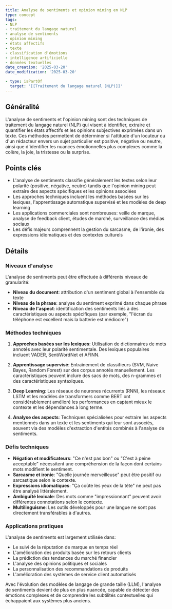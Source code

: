 ```yaml
---
title: Analyse de sentiments et opinion mining en NLP
type: concept
tags:
- NLP
- traitement du langage naturel
- analyse de sentiments
- opinion mining
- états affectifs
- texte
- classification d'émotions
- intelligence artificielle
- données textuelles
date_creation: '2025-03-20'
date_modification: '2025-03-20'

- type: isPartOf
  target: '[[Traitement du langage naturel (NLP)]]'
---
```


## Généralité

L'analyse de sentiments et l'opinion mining sont des techniques de traitement du langage naturel (NLP) qui visent à identifier, extraire et quantifier les états affectifs et les opinions subjectives exprimées dans un texte. Ces méthodes permettent de déterminer si l'attitude d'un locuteur ou d'un rédacteur envers un sujet particulier est positive, négative ou neutre, ainsi que d'identifier les nuances émotionnelles plus complexes comme la colère, la joie, la tristesse ou la surprise.

## Points clés

- L'analyse de sentiments classifie généralement les textes selon leur polarité (positive, négative, neutre) tandis que l'opinion mining peut extraire des aspects spécifiques et les opinions associées
- Les approches techniques incluent les méthodes basées sur les lexiques, l'apprentissage automatique supervisé et les modèles de deep learning
- Les applications commerciales sont nombreuses: veille de marque, analyse de feedback client, études de marché, surveillance des médias sociaux
- Les défis majeurs comprennent la gestion du sarcasme, de l'ironie, des expressions idiomatiques et des contextes culturels

## Détails

### Niveaux d'analyse

L'analyse de sentiments peut être effectuée à différents niveaux de granularité:
- **Niveau du document**: attribution d'un sentiment global à l'ensemble du texte
- **Niveau de la phrase**: analyse du sentiment exprimé dans chaque phrase
- **Niveau de l'aspect**: identification des sentiments liés à des caractéristiques ou aspects spécifiques (par exemple, "l'écran du téléphone est excellent mais la batterie est médiocre")

### Méthodes techniques

1. **Approches basées sur les lexiques**: Utilisation de dictionnaires de mots annotés avec leur polarité sentimentale. Des lexiques populaires incluent VADER, SentiWordNet et AFINN.

2. **Apprentissage supervisé**: Entraînement de classifieurs (SVM, Naive Bayes, Random Forest) sur des corpus annotés manuellement. Les caractéristiques peuvent inclure des sacs de mots, des n-grammes et des caractéristiques syntaxiques.

3. **Deep Learning**: Les réseaux de neurones récurrents (RNN), les réseaux LSTM et les modèles de transformers comme BERT ont considérablement amélioré les performances en captant mieux le contexte et les dépendances à long terme.

4. **Analyse des aspects**: Techniques spécialisées pour extraire les aspects mentionnés dans un texte et les sentiments qui leur sont associés, souvent via des modèles d'extraction d'entités combinés à l'analyse de sentiments.

### Défis techniques

- **Négation et modificateurs**: "Ce n'est pas bon" ou "C'est à peine acceptable" nécessitent une compréhension de la façon dont certains mots modifient le sentiment.
- **Sarcasme et ironie**: "Quelle journée merveilleuse" peut être positif ou sarcastique selon le contexte.
- **Expressions idiomatiques**: "Ça coûte les yeux de la tête" ne peut pas être analysé littéralement.
- **Ambiguïté lexicale**: Des mots comme "impressionnant" peuvent avoir différentes connotations selon le contexte.
- **Multilinguisme**: Les outils développés pour une langue ne sont pas directement transférables à d'autres.

### Applications pratiques

L'analyse de sentiments est largement utilisée dans:
- Le suivi de la réputation de marque en temps réel
- L'amélioration des produits basée sur les retours clients
- La prédiction des tendances du marché financier
- L'analyse des opinions politiques et sociales
- La personnalisation des recommandations de produits
- L'amélioration des systèmes de service client automatisés

Avec l'évolution des modèles de langage de grande taille (LLM), l'analyse de sentiments devient de plus en plus nuancée, capable de détecter des émotions complexes et de comprendre les subtilités contextuelles qui échappaient aux systèmes plus anciens.
